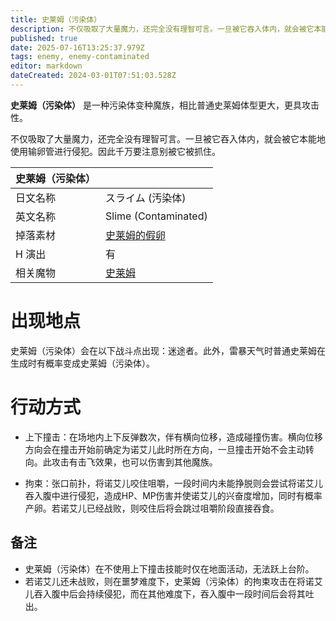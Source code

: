 ```yaml
---
title: 史莱姆（污染体）
description: 不仅吸取了大量魔力，还完全没有理智可言。一旦被它吞入体内，就会被它本能地使用输卵管进行侵犯。因此千万要注意别被它被抓住。
published: true
date: 2025-07-16T13:25:37.979Z
tags: enemy, enemy-contaminated
editor: markdown
dateCreated: 2024-03-01T07:51:03.528Z
---
```


**史莱姆（污染体）** 是一种污染体变种魔族，相比普通史莱姆体型更大，更具攻击性。

不仅吸取了大量魔力，还完全没有理智可言。一旦被它吞入体内，就会被它本能地使用输卵管进行侵犯。因此千万要注意别被它被抓住。

<!-- 在这里放置图像 -->

| 史莱姆（污染体） ||
| - | - |
| 日文名称 | <span lang="ja">スライム (汚染体)</span> |
| 英文名称 | Slime (Contaminated) |
| 掉落素材 | [史莱姆的假卵](/zh/item/fake-slime-egg) |
| H 演出 | 有 |
| 相关魔物 | [史莱姆](/zh/enemy/slime) |

# 出现地点

史莱姆（污染体）会在以下战斗点出现：迷途者。此外，雷暴天气时普通史莱姆在生成时有概率变成史莱姆（污染体）。

# 行动方式

- 上下撞击：在场地内上下反弹数次，伴有横向位移，造成碰撞伤害。横向位移方向会在撞击开始前确定为诺艾儿此时所在方向，一旦撞击开始不会主动转向。此攻击有击飞效果，也可以伤害到其他魔族。

- 拘束：张口前扑，将诺艾儿咬住咀嚼，一段时间内未能挣脱则会尝试将诺艾儿吞入腹中进行侵犯，造成HP、MP伤害并使诺艾儿的兴奋度增加，同时有概率产卵。若诺艾儿已经战败，则咬住后将会跳过咀嚼阶段直接吞食。

## 备注

- 史莱姆（污染体）在不使用上下撞击技能时仅在地面活动，无法跃上台阶。
- 若诺艾儿还未战败，则在噩梦难度下，史莱姆（污染体）的拘束攻击在将诺艾儿吞入腹中后会持续侵犯，而在其他难度下，吞入腹中一段时间后会将其吐出。
